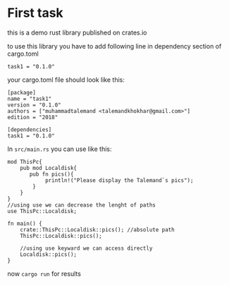 # First task
this is a demo rust library published on crates.io

to use this library you have to add following line in dependency section of cargo.toml

`task1 = "0.1.0"`

your cargo.toml file should look like this:
```
[package]
name = "task1"
version = "0.1.0"
authors = ["muhammadtalemand <talemandkhokhar@gmail.com>"]
edition = "2018"

[dependencies]
task1 = "0.1.0"
```

In `src/main.rs` you can use like this:

```
mod ThisPc{
    pub mod Localdisk{
       pub fn pics(){
            println!("Please display the Talemand`s pics");
        }
    } 
}
//using use we can decrease the lenght of paths
use ThisPc::Localdisk;

fn main() {
    crate::ThisPc::Localdisk::pics(); //absolute path
    ThisPc::Localdisk::pics();

    //using use keyward we can access directly
    Localdisk::pics();
}
```

now `cargo run` for results
